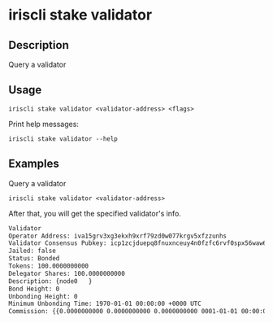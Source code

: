 # iriscli stake validator

## Description

Query a validator

## Usage

```
iriscli stake validator <validator-address> <flags>
```

Print help messages:
```
iriscli stake validator --help
```

## Examples

Query a validator
```
iriscli stake validator <validator-address> 
```

After that, you will get the specified validator's info.

```txt
Validator
Operator Address: iva15grv3xg3ekxh9xrf79zd0w077krgv5xfzzunhs
Validator Consensus Pubkey: icp1zcjduepq8fnuxnceuy4n0fzfc6rvf0spx56waw67lqkrhxwsxgnf8zgk0nus66rkg4
Jailed: false
Status: Bonded
Tokens: 100.0000000000
Delegator Shares: 100.0000000000
Description: {node0   }
Bond Height: 0
Unbonding Height: 0
Minimum Unbonding Time: 1970-01-01 00:00:00 +0000 UTC
Commission: {{0.0000000000 0.0000000000 0.0000000000 0001-01-01 00:00:00 +0000 UTC}}
```
